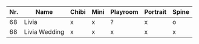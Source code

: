 | Nr. | Name          | Chibi | Mini | Playroom | Portrait | Spine |
| --- | ------------- | ----- | ---- | -------- | -------- | ----- |
| 68  | Livia         | x     | x    | ?        | x        | o     |
| 68  | Livia Wedding | x     | x    | x        | x        | x     |
